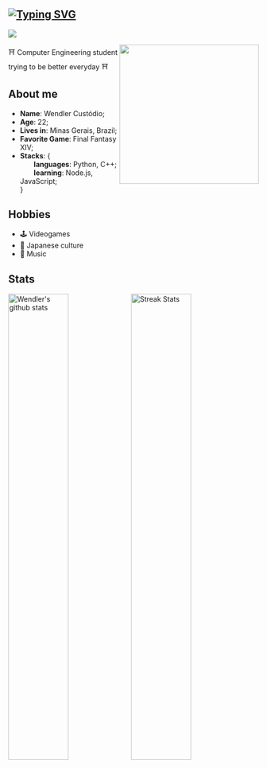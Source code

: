 ## [![Typing SVG](https://readme-typing-svg.herokuapp.com/?lines=Hello!👋+I'm+Wendler!&size=22)](https://git.io/typing-svg) 
![](https://komarev.com/ghpvc/?username=wendlercs&color=blue&style=for-the-badge)

<img align="right" src="https://i.pinimg.com/originals/d6/0b/95/d60b953d2256c8ef9a7968ccacb8e2ed.gif" width="280" />

⛩️ Computer Engineering student trying to be better everyday ⛩️


## About me 
* **Name**: Wendler Custódio;
* **Age**: 22;
* **Lives in**: Minas Gerais, Brazil;
* **Favorite Game**: Final Fantasy XIV;
* **Stacks**: { \
&nbsp;&nbsp;&nbsp;&nbsp;&nbsp;&nbsp; **languages**: Python, C++; \
&nbsp;&nbsp;&nbsp;&nbsp;&nbsp;&nbsp; **learning**: Node.js, JavaScript; \
 } 

## Hobbies

* 🕹️ Videogames
* 🍜 Japanese culture
* 🎵 Music

## Stats

 <a href="https://github.com/anuraghazra/github-readme-stats"><img align="center" img width="49%" src="https://github-readme-stats.vercel.app/api?username=wendlercs&show_icons=true&include_all_commits=true&theme=synthwave&hide_border=true" alt="Wendler's github stats" /></a><a href="https://github-readme-streak-stats.herokuapp.com"><img width="49%" img align="center" alt="Streak Stats" src="https://github-readme-streak-stats.herokuapp.com/?user=wendlercs&theme=synthwave&hide_border=true"/></a>




